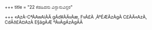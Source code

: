 +++
title = "22 ಕೆಡಹಿದನು ವಿನ್ದಾನುವಿನ್ದರ"

+++
«AzÀ-CªÀAwAiÀÄ gÁd¥ÀÄvÀæ, FvÀ£À ¸ÀºÉÆÃzÀgÀ C£ÀÄ«AzÀ, CdÄð£À¤AzÀ E§âgÀÆ ºÀvÀgÁzÀgÀÄ